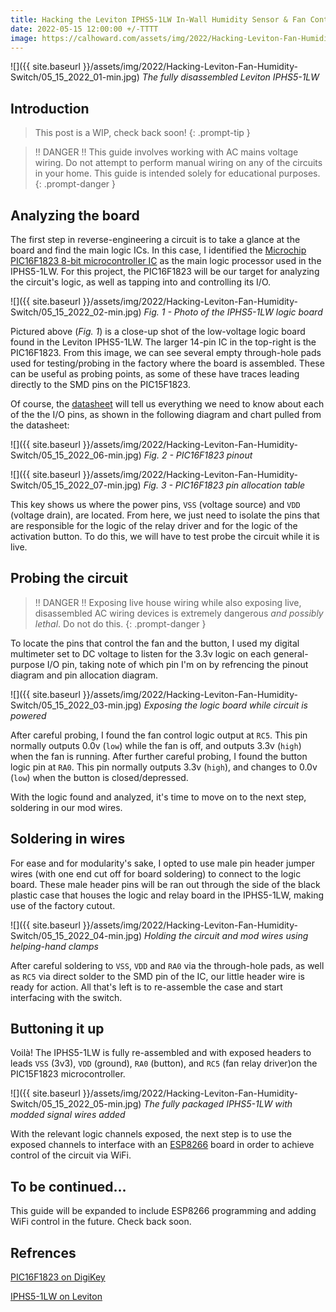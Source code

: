 ```yaml
---
title: Hacking the Leviton IPHS5-1LW In-Wall Humidity Sensor & Fan Control and Adding WiFi Connectivity & Control
date: 2022-05-15 12:00:00 +/-TTTT
image: https://calhoward.com/assets/img/2022/Hacking-Leviton-Fan-Humidity-Switch/05_15_2022_01-min.jpg
---
```


![]({{ site.baseurl }}/assets/img/2022/Hacking-Leviton-Fan-Humidity-Switch/05_15_2022_01-min.jpg)
*The fully disassembled Leviton IPHS5-1LW*

## Introduction

>This post is a WIP, check back soon!
{: .prompt-tip }

>!! DANGER !! This guide involves working with AC mains voltage wiring. Do not attempt to perform manual wiring on any of the circuits in your home. This guide is intended solely for educational purposes. 
{: .prompt-danger }

## Analyzing the board

The first step in reverse-engineering a circuit is to take a glance at the board and find the main logic ICs. In this case, I identified the [Microchip](https://www.microchip.com/) [PIC16F1823 8-bit microcontroller IC](https://www.digikey.com/en/products/detail/microchip-technology/PIC16F1823-I-SL/2258580) as the main logic processor used in the IPHS5-1LW. For this project, the PIC16F1823 will be our target for analyzing the circuit's logic, as well as tapping into and controlling its I/O.

![]({{ site.baseurl }}/assets/img/2022/Hacking-Leviton-Fan-Humidity-Switch/05_15_2022_02-min.jpg)
*Fig. 1 - Photo of the IPHS5-1LW logic board*

Pictured above (*Fig. 1*) is a close-up shot of the low-voltage logic board found in the Leviton IPHS5-1LW. The larger 14-pin IC in the top-right is the PIC16F1823. From this image, we can see several empty through-hole pads used for testing/probing in the factory where the board is assembled. These can be useful as probing points, as some of these have traces leading directly to the SMD pins on the PIC15F1823. 

Of course, the [datasheet](https://ww1.microchip.com/downloads/en/DeviceDoc/PIC12LF1822-16LF1823-Data-Sheet-40001413F.pdf) will tell us everything we need to know about each of the the I/O pins, as shown in the following diagram and chart pulled from the datasheet:

![]({{ site.baseurl }}/assets/img/2022/Hacking-Leviton-Fan-Humidity-Switch/05_15_2022_06-min.jpg)
*Fig. 2 - PIC16F1823 pinout*

![]({{ site.baseurl }}/assets/img/2022/Hacking-Leviton-Fan-Humidity-Switch/05_15_2022_07-min.jpg)
*Fig. 3 - PIC16F1823 pin allocation table*

This key shows us where the power pins, `VSS` (voltage source) and `VDD` (voltage drain), are located. From here, we just need to isolate the pins that are responsible for the logic of the relay driver and for the logic of the activation button. To do this, we will have to test probe the circuit while it is live.

## Probing the circuit

>!! DANGER !! Exposing live house wiring while also exposing live, disassembled AC wiring devices is extremely dangerous *and possibly lethal*. Do not do this.
{: .prompt-danger }

To locate the pins that control the fan and the button, I used my digital multimeter set to DC voltage to listen for the 3.3v logic on each general-purpose I/O pin, taking note of which pin I'm on by refrencing the pinout diagram and pin allocation diagram. 

![]({{ site.baseurl }}/assets/img/2022/Hacking-Leviton-Fan-Humidity-Switch/05_15_2022_03-min.jpg)
*Exposing the logic board while circuit is powered*

After careful probing, I found the fan control logic output at `RC5`. This pin normally outputs 0.0v (`low`) while the fan is off, and outputs 3.3v (`high`) when the fan is running. After further careful probing, I found the button logic pin at `RA0`. This pin normally outputs 3.3v (`high`), and changes to 0.0v (`low`) when the button is closed/depressed. 

With the logic found and analyzed, it's time to move on to the next step, soldering in our mod wires.

## Soldering in wires

For ease and for modularity's sake, I opted to use male pin header jumper wires (with one end cut off for board soldering) to connect to the logic board. These male header pins will be ran out through the side of the black plastic case that houses the logic and relay board in the IPHS5-1LW, making use of the factory cutout. 

![]({{ site.baseurl }}/assets/img/2022/Hacking-Leviton-Fan-Humidity-Switch/05_15_2022_04-min.jpg)
*Holding the circuit and mod wires using helping-hand clamps*

After careful soldering to `VSS`, `VDD` and `RA0` via the through-hole pads, as well as `RC5` via direct solder to the SMD pin of the IC, our little header wire is ready for action. All that's left is to re-assemble the case and start interfacing with the switch.

## Buttoning it up

Voilà! The IPHS5-1LW is fully re-assembled and with exposed headers to leads `VSS` (3v3), `VDD` (ground), `RA0` (button), and `RC5` (fan relay driver)on the PIC15F1823 microcontroller.

![]({{ site.baseurl }}/assets/img/2022/Hacking-Leviton-Fan-Humidity-Switch/05_15_2022_05-min.jpg)
*The fully packaged IPHS5-1LW with modded signal wires added*

With the relevant logic channels exposed, the next step is to use the exposed channels to interface with an [ESP8266](https://www.espressif.com/en/products/socs/esp8266) board in order to achieve control of the circuit via WiFi. 

## To be continued...

This guide will be expanded to include ESP8266 programming and adding WiFi control in the future. Check back soon.
## Refrences

[PIC16F1823 on DigiKey](https://www.digikey.com/en/products/detail/microchip-technology/PIC16F1823-I-SL/2258580)

[IPHS5-1LW on Leviton](https://www.leviton.com/en/products/iphs5-1lw)